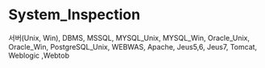 # System_Inspection
서버(Unix, Win), DBMS, MSSQL, MYSQL_Unix, MYSQL_Win, Oracle_Unix, Oracle_Win, PostgreSQL_Unix, WEBWAS,  Apache, Jeus5,6, Jeus7, Tomcat, Weblogic ,Webtob
